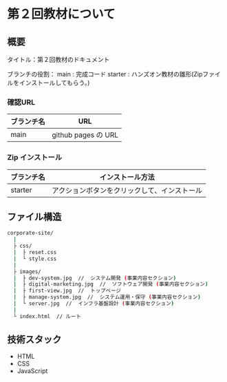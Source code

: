 # 第２回教材について
## 概要
タイトル：第２回教材のドキュメント

ブランチの役割：
main : 完成コード
starter : ハンズオン教材の雛形(Zipファイルをインストールしてもらう。)

### 確認URL
| ブランチ名 | URL |
|----------------|--------|
| main | github pages の URL |

### Zip インストール
| ブランチ名 | インストール方法 |
|----------------|--------|
| starter | アクションボタンをクリックして、インストール |

## ファイル構造
```bash
corporate-site/
  |
  ├ css/
  |  ├ reset.css
  |  └ style.css
  |
  ├ images/
  |  ├ dev-system.jpg  //  システム開発 (事業内容セクション)
  |  ├ digital-marketing.jpg  //  ソフトウェア開発 (事業内容セクション)
  |  ├ first-view.jpg  //  トップページ
  |  ├ manage-system.jpg  //  システム運用・保守 (事業内容セクション)
  |  └ server.jpg  //  インフラ基盤設計 (事業内容セクション)
  |
  └ index.html  // ルート
```

## 技術スタック
- HTML
- CSS
- JavaScript
